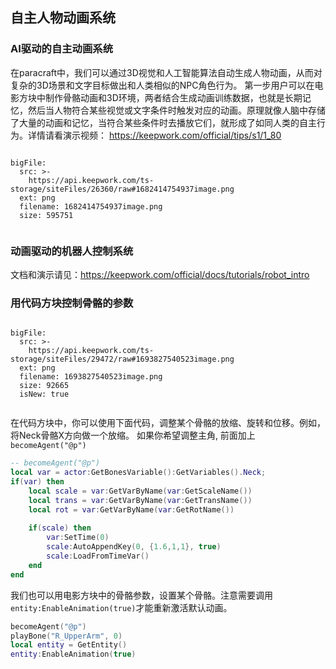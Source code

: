 ## 自主人物动画系统

### AI驱动的自主动画系统
在paracraft中，我们可以通过3D视觉和人工智能算法自动生成人物动画，从而对复杂的3D场景和文字目标做出和人类相似的NPC角色行为。 第一步用户可以在电影方块中制作骨骼动画和3D环境，两者结合生成动画训练数据，也就是长期记忆，然后当人物符合某些视觉或文字条件时触发对应的动画。原理就像人脑中存储了大量的动画和记忆，当符合某些条件时去播放它们，就形成了如同人类的自主行为。详情请看演示视频： https://keepwork.com/official/tips/s1/1_80

```@BigFile

bigFile:
  src: >-
    https://api.keepwork.com/ts-storage/siteFiles/26360/raw#1682414754937image.png
  ext: png
  filename: 1682414754937image.png
  size: 595751
          
```

### 动画驱动的机器人控制系统

文档和演示请见：https://keepwork.com/official/docs/tutorials/robot_intro


### 用代码方块控制骨骼的参数

 
```@BigFile

bigFile:
  src: >-
    https://api.keepwork.com/ts-storage/siteFiles/29472/raw#1693827540523image.png
  ext: png
  filename: 1693827540523image.png
  size: 92665
  isNew: true
          
```

在代码方块中，你可以使用下面代码，调整某个骨骼的放缩、旋转和位移。例如，将Neck骨骼X方向做一个放缩。
如果你希望调整主角, 前面加上`becomeAgent("@p")`

```lua
-- becomeAgent("@p")
local var = actor:GetBonesVariable():GetVariables().Neck;
if(var) then
    local scale = var:GetVarByName(var:GetScaleName())
    local trans = var:GetVarByName(var:GetTransName())
    local rot = var:GetVarByName(var:GetRotName())
    
    if(scale) then
        var:SetTime(0)
        scale:AutoAppendKey(0, {1.6,1,1}, true)
        scale:LoadFromTimeVar()
    end
end
```

我们也可以用电影方块中的骨骼参数，设置某个骨骼。注意需要调用`entity:EnableAnimation(true)`才能重新激活默认动画。

```lua
becomeAgent("@p")
playBone("R_UpperArm", 0)
local entity = GetEntity()
entity:EnableAnimation(true)
```